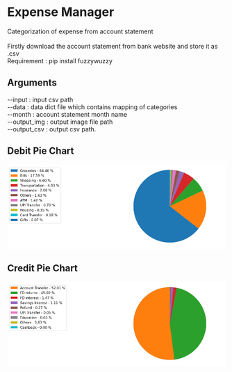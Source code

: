 # Expense Manager
Categorization of expense from account statement\
\
Firstly download the account statement from bank website and store it as .csv\
Requirement : pip install fuzzywuzzy 
  
## Arguments
--input : input csv path\
--data : data dict file which contains mapping of categories\
--month : account statement month name\
--output_img : output image file path\
--output_csv : output csv path. 

## Debit Pie Chart
![Debit Pie Chart](https://github.com/Anirudh1905/Expense_manager/blob/main/debit_january.png)

## Credit Pie Chart
![Credit Pie Chart](https://github.com/Anirudh1905/Expense_manager/blob/main/credit_january.png)
